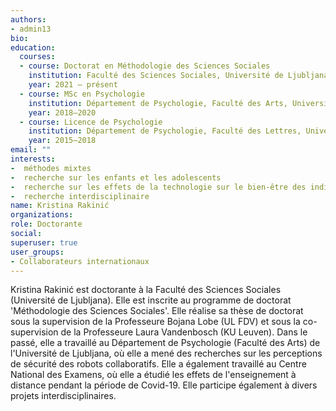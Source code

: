 ```yaml
---
authors:
- admin13
bio: 
education:
  courses:
  - course: Doctorat en Méthodologie des Sciences Sociales
    institution: Faculté des Sciences Sociales, Université de Ljubljana, Slovénie
    year: 2021 – présent
  - course: MSc en Psychologie
    institution: Département de Psychologie, Faculté des Arts, Université de Ljubljana, Slovénie
    year: 2018–2020
  - course: Licence de Psychologie
    institution: Département de Psychologie, Faculté des Lettres, Université de Ljubljana, Slovénie
    year: 2015–2018
email: ""
interests:
-  méthodes mixtes
-  recherche sur les enfants et les adolescents
-  recherche sur les effets de la technologie sur le bien-être des individus
-  recherche interdisciplinaire
name: Kristina Rakinić 
organizations:
role: Doctorante
social:
superuser: true
user_groups:
- Collaborateurs internationaux
---
```


Kristina Rakinić est doctorante à la Faculté des Sciences Sociales (Université de Ljubljana). Elle est inscrite au programme de doctorat 'Méthodologie des Sciences Sociales'. Elle réalise sa thèse de doctorat sous la supervision de la Professeure Bojana Lobe (UL FDV) et sous la co-supervision de la Professeure Laura Vandenbosch (KU Leuven). Dans le passé, elle a travaillé au Département de Psychologie (Faculté des Arts) de l'Université de Ljubljana, où elle a mené des recherches sur les perceptions de sécurité des robots collaboratifs. Elle a également travaillé au Centre National des Examens, où elle a étudié les effets de l'enseignement à distance pendant la période de Covid-19. Elle participe également à divers projets interdisciplinaires.